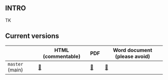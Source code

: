 ## INTRO

TK

## Current versions

[master_pdf]: https://poisotlab.github.io/ms_mangal_synthesis/Environmental_biases_in_the_study_of.pdf
[master_doc]: https://poisotlab.github.io/ms_mangal_synthesis/Environmental_biases_in_the_study_of.docx
[master_html]: https://poisotlab.github.io/ms_mangal_synthesis/index.html


|                 | HTML (commentable)         | PDF                        | Word document (please avoid) |
|-----------------|----------------------------|----------------------------|------------------------------|
| `master` (main) | [:blue_book:][master_html] | [:green_book:][master_pdf] | [:orange_book:][master_doc]  |
